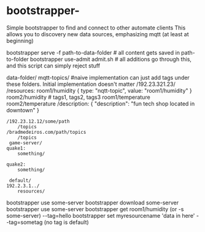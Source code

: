 # bootstrapper-
Simple bootstrapper to find and connect to other automate clients 
This allows you to discovery new data sources, emphasizing mqtt (at least at beginning)

bootstrapper serve -f path-to-data-folder	# all content gets saved in path-to-folder 
bootstrapper use-admit admit.sh 		# all additions go through this, and this script can simply reject stuff

data-folder/
    mqtt-topics/   #naive implementation can just add tags under these folders.   Initial implementation doesn't matter
	/192.23.321.23/
		/resources:
			room1/humidity  { type: "nqtt-topic", value: "room1/humidity" }
			room2/humidity   # tags1, tags2, tags3
			room1/temperature
			room2/temperature
                /description:
			{ "description": "fun tech shop located in downtown" }		
		
	/192.23.12.12/some/path
		/topics	
	/bradmedeiros.com/path/topics
		/topics
     game-server/
	quake1:
		something/	
		
	quake2:
		something/

     default/
	192.2.3.1../
		resources/
				


bootstrapper use some-server 
bootstrapper download some-server
bootstrapper use some-server
bootstrapper get room1/humidity (or -s some-server) --tag=hello
bootstrapper set myresourcename 'data in here' --tag=sometag (no tag is default)

